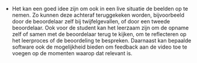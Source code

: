   
* Het kan een goed idee zijn om ook in een live situatie de beelden op te nemen. Zo kunnen deze achteraf teruggekeken worden, bijvoorbeeld door de beoordelaar zelf bij twijfelgevallen, of door een tweede beoordelaar. Ook voor de student kan het leerzaam zijn om de opname zelf of samen met de beoordelaar terug te kijken, om te reflecteren op het leerproces of de beoordeling te bespreken. Daarnaast kan bepaalde software ook de mogelijkheid bieden om feedback aan de video toe te voegen op de momenten waarop dat relevant is. 